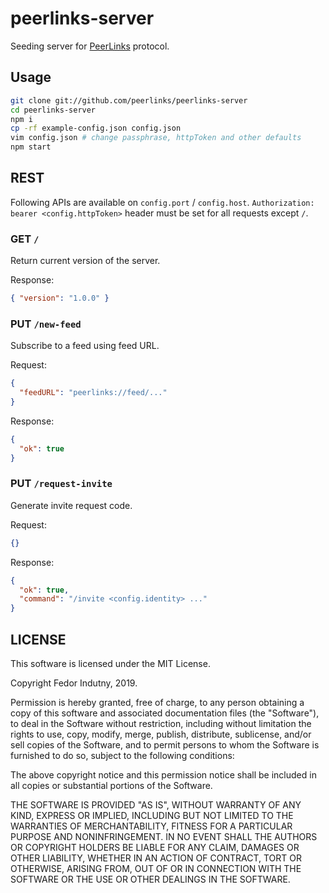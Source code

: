 # peerlinks-server

Seeding server for [PeerLinks] protocol.

## Usage

```sh
git clone git://github.com/peerlinks/peerlinks-server
cd peerlinks-server
npm i
cp -rf example-config.json config.json
vim config.json # change passphrase, httpToken and other defaults
npm start
```

## REST

Following APIs are available on `config.port` / `config.host`.
`Authorization: bearer <config.httpToken>` header must be set for all
requests except `/`.

### GET `/`

Return current version of the server.

Response:
```json
{ "version": "1.0.0" }
```

### PUT `/new-feed`

Subscribe to a feed using feed URL.

Request:
```json
{
  "feedURL": "peerlinks://feed/..."
}
```

Response:
```json
{
  "ok": true
}
```

### PUT `/request-invite`

Generate invite request code.

Request:
```json
{}
```

Response:
```json
{
  "ok": true,
  "command": "/invite <config.identity> ..."
}
```

## LICENSE

This software is licensed under the MIT License.

Copyright Fedor Indutny, 2019.

Permission is hereby granted, free of charge, to any person obtaining a
copy of this software and associated documentation files (the
"Software"), to deal in the Software without restriction, including
without limitation the rights to use, copy, modify, merge, publish,
distribute, sublicense, and/or sell copies of the Software, and to permit
persons to whom the Software is furnished to do so, subject to the
following conditions:

The above copyright notice and this permission notice shall be included
in all copies or substantial portions of the Software.

THE SOFTWARE IS PROVIDED "AS IS", WITHOUT WARRANTY OF ANY KIND, EXPRESS
OR IMPLIED, INCLUDING BUT NOT LIMITED TO THE WARRANTIES OF
MERCHANTABILITY, FITNESS FOR A PARTICULAR PURPOSE AND NONINFRINGEMENT. IN
NO EVENT SHALL THE AUTHORS OR COPYRIGHT HOLDERS BE LIABLE FOR ANY CLAIM,
DAMAGES OR OTHER LIABILITY, WHETHER IN AN ACTION OF CONTRACT, TORT OR
OTHERWISE, ARISING FROM, OUT OF OR IN CONNECTION WITH THE SOFTWARE OR THE
USE OR OTHER DEALINGS IN THE SOFTWARE.

[PeerLinks]: https://github.com/peerlinks/peerlinks
